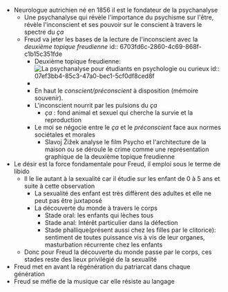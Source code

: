 - Neurologue autrichien né en 1856 il est le fondateur de la psychanalyse
	- Une psychanalyse qui révèle l'importance du psychisme sur l'être, révèle l'inconscient et ses pouvoir sur le conscient à travers le spectre du *ça*
	- Freud va jeter les bases de la lecture de l'inconscient avec la *deuxième topique freudienne*
	  id:: 6703fd6c-2860-4c69-868f-c1b15c351fde
		- Deuxième topique freudienne: ![La psychanalyse pour étudiants en psychologie ou curieux](https://encrypted-tbn0.gstatic.com/images?q=tbn:ANd9GcQBVnaolbO79P5P-E7IFDJYyXiMYrNa5l_Bog&s)
		  id:: 07ef3bb4-85c3-47a0-bec1-5cf0df8ced8f
		-
		- En haut le *conscient/préconscient* à disposition (mémoire souvenir).
		- L'inconscient nourrit par les pulsions du *ça*
			- *ça* : fond animal et sexuel qui cherche la survie et la reproduction
		- Le moi se négocie entre le *ça* et le *préconscient* face aux normes sociétales et morales
			- Slavoj Žižek analyse le film Psycho et l'architecture de la maison ou se déroule le crime comme une représentation graphique de la deuxième topique freudienne
- Le désir est la force fondamentale pour Freud, il emploi sous le terme de libido
	- Il le lie autant à la sexualité car il étudie sur les enfant de 0 à 5 ans et suite à cette observation
		- La sexualité des enfant est très diffèrent des adultes et elle ne peut pas être juxtaposé
		- La découverte du monde à travers le corps
			- Stade oral: les enfants qui lèches tous
			- Stade anal: Intérêt particulier dans la défection
			- Stade phallique(présent aussi chez les filles par le clitorice): sentiment de toutes puissance vis à vis de leur organes, masturbation récurrente chez les enfants
	- Donc pour Freud la découverte du monde passe par le corps, ces stades reste des lieux privilégié de la sexualité
- Freud met en avant la régénération du patriarcat dans chaque génération
- Freud se méfie de la musique car elle résiste au langage